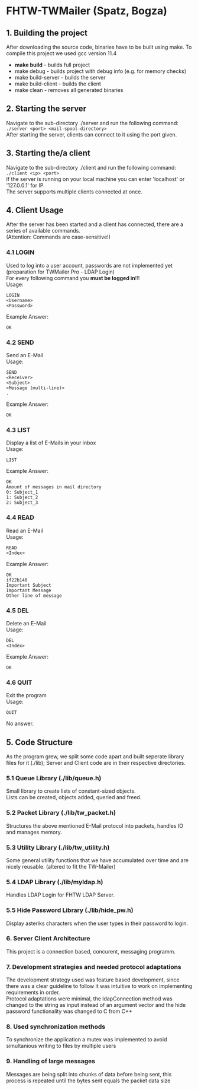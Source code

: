 # FHTW-TWMailer (Spatz, Bogza)

## 1. Building the project
After downloading the source code, binaries have to be built using make.
To compile this project we used gcc version 11.4
- **make build** - builds full project
- make debug - builds project with debug info (e.g. for memory checks)
- make build-server - builds the server
- make build-client - builds the client
- make clean - removes all generated binaries

## 2. Starting the server
Navigate to the sub-directory ./server and run the following command: `./server <port> <mail-spool-directory>` \
After starting the server, clients can connect to it using the port given.

## 3. Starting the/a client
Navigate to the sub-directory ./client and run the following command: `./client <ip> <port>` \
If the server is running on your local machine you can enter 'localhost' or '127.0.0.1' for IP. \
The server supports multiple clients connected at once.

## 4. Client Usage
After the server has been started and a client has connected, there are a series of available commands. \
(Attention: Commands are case-sensitive!)

### 4.1 LOGIN
Used to log into a user account, passwords are not implemented yet (preparation for TWMailer Pro - LDAP Login) \
For every following command you **must be logged in**!!! \
Usage:
```
LOGIN
<Username>
<Password>
```

Example Answer:
```
OK
```

### 4.2 SEND
Send an E-Mail \
Usage:
```
SEND
<Receiver>
<Subject>
<Message (multi-line)>
.
```

Example Answer:
```
OK
```

### 4.3 LIST
Display a list of E-Mails in your inbox \
Usage:
```
LIST
```

Example Answer:
```
OK
Amount of messages in mail directory
0: Subject_1
1: Subject_2
2: Subject_3
```

### 4.4 READ
Read an E-Mail \
Usage:
```
READ
<Index>
```

Example Answer:
```
OK
if22b140
Important Subject
Important Message
Other line of message
```

### 4.5 DEL
Delete an E-Mail \
Usage:
```
DEL
<Index>
```

Example Answer:
```
OK
```

### 4.6 QUIT
Exit the program \
Usage:
```
QUIT
```
No answer.

## 5. Code Structure
As the program grew, we split some code apart and built seperate library files for it (./lib); Server and Client code are in their respective directories.

### 5.1 Queue Library (./lib/queue.h)
Small library to create lists of constant-sized objects. \
Lists can be created, objects added, queried and freed.

### 5.2 Packet Library (./lib/tw_packet.h)
Structures the above mentioned E-Mail protocol into packets, handles IO and manages memory.

### 5.3 Utility Library (./lib/tw_utility.h)
Some general utility functions that we have accumulated over time and are nicely reusable. (altered to fit the TW-Mailer)

### 5.4 LDAP Library (./lib/myldap.h)
Handles LDAP Login for FHTW LDAP Server.

### 5.5 Hide Password Library (./lib/hide_pw.h)
Display asteriks characters when the user types in their password to login.

### 6. Server Client Architecture 
This project is a connection based, concurent, messaging programm.

### 7. Development strategies and needed protocol adaptations
The development strategy used was feature based development, since there was a clear guideline to follow it was intuitive to work on implementing requirements in order. \
Protocol adaptations were minimal, the ldapConnection method was changed to the string as input instead of an argument vector and the hide password functionality
was changed to C from C++

### 8. Used synchronization methods
To synchronize the application a mutex was implemented to avoid simultanious writing to files by multiple users

### 9. Handling of large messages 
Messages are being split into chunks of data before being sent, this process is repeated until the bytes sent equals the packet data size
